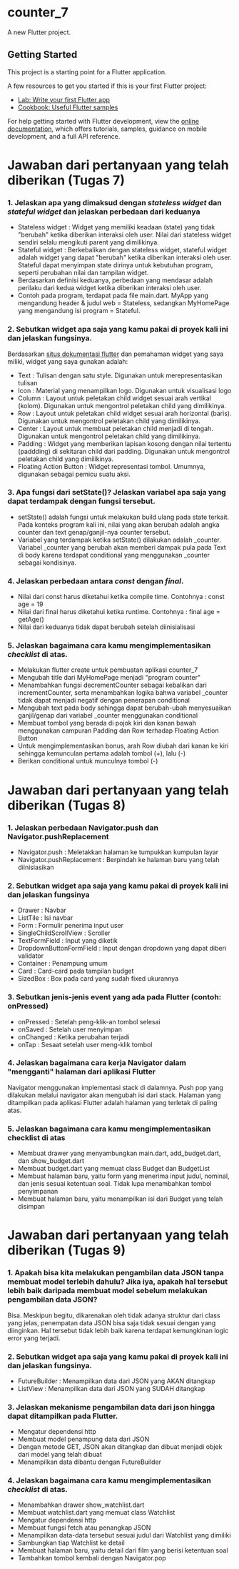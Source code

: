 # counter_7

A new Flutter project.

## Getting Started

This project is a starting point for a Flutter application.

A few resources to get you started if this is your first Flutter project:

- [Lab: Write your first Flutter app](https://docs.flutter.dev/get-started/codelab)
- [Cookbook: Useful Flutter samples](https://docs.flutter.dev/cookbook)

For help getting started with Flutter development, view the
[online documentation](https://docs.flutter.dev/), which offers tutorials,
samples, guidance on mobile development, and a full API reference.

# Jawaban dari pertanyaan yang telah diberikan (Tugas 7)

### 1. Jelaskan apa yang dimaksud dengan *stateless widget* dan *stateful widget* dan jelaskan perbedaan dari keduanya
- Stateless widget : Widget yang memiliki keadaan (state) yang tidak "berubah" ketika diberikan interaksi oleh user. Nilai dari stateless widget sendiri selalu mengikuti parent yang dimilikinya.
- Stateful widget : Berkebalikan dengan stateless widget, stateful widget adalah widget yang dapat "berubah" ketika diberikan interaksi oleh user. Stateful dapat menyimpan state dirinya untuk kebutuhan program, seperti perubahan nilai dan tampilan widget.
- Berdasarkan definisi keduanya, perbedaan yang mendasar adalah perilaku dari kedua widget ketika diberikan interaksi oleh user.
- Contoh pada program, terdapat pada file main.dart. MyApp yang mengandung header & judul web = Stateless, sedangkan MyHomePage yang mengandung isi program = Stateful.

### 2. Sebutkan widget apa saja yang kamu pakai di proyek kali ini dan jelaskan fungsinya.
Berdasarkan [situs dokumentasi flutter](https://docs.flutter.dev/development/ui/widgets/) dan pemahaman widget yang saya miliki, widget yang saya gunakan adalah:
- Text : Tulisan dengan satu style. Digunakan untuk merepresentasikan tulisan
- Icon : Material yang menampilkan logo. Digunakan untuk visualisasi logo
- Column : Layout untuk peletakan child widget sesuai arah vertikal (kolom). Digunakan untuk mengontrol peletakan child yang dimilikinya.
- Row : Layout untuk peletakan child widget sesuai arah horizontal (baris). Digunakan untuk mengontrol peletakan child yang dimilikinya.
- Center : Layout untuk membuat peletakan child menjadi di tengah. Digunakan untuk mengontrol peletakan child yang dimilikinya.
- Padding : Widget yang memberikan lapisan kosong dengan nilai tertentu (paddding) di sekitaran child dari padding. Digunakan untuk mengontrol peletakan child yang dimilikinya.
- Floating Action Button : Widget representasi tombol. Umumnya, digunakan sebagai pemicu suatu aksi. 

### 3. Apa fungsi dari **setState()**? Jelaskan variabel apa saja yang dapat terdampak dengan fungsi tersebut.
- setState() adalah fungsi untuk melakukan build ulang pada state terkait. Pada konteks program kali ini, nilai yang akan berubah adalah angka counter dan text genap/ganjil-nya counter tersebut.
- Variabel yang terdampak ketika setState() dilakukan adalah _counter. Variabel _counter yang berubah akan memberi dampak pula pada Text di body karena terdapat conditional yang menggunakan _counter sebagai kondisinya.

### 4. Jelaskan perbedaan antara *const* dengan *final*.
- Nilai dari const harus diketahui ketika compile time. Contohnya : const age = 19
- Nilai dari final harus diketahui ketika runtime. Contohnya : final age = getAge()
- Nilai dari keduanya tidak dapat berubah setelah diinisialisasi

### 5. Jelaskan bagaimana cara kamu mengimplementasikan *checklist* di atas.
- Melakukan flutter create untuk pembuatan aplikasi counter_7
- Mengubah title dari MyHomePage menjadi "program counter"
- Menambahkan fungsi decrementCounter sebagai kebalikan dari incrementCounter, serta menambahkan logika bahwa variabel _counter tidak dapat menjadi negatif dengan penerapan conditional
- Mengubah text pada body sehingga dapat berubah-ubah menyesuaikan ganjil/genap dari variabel _counter menggunakan conditional
- Membuat tombol yang berada di pojok kiri dan kanan bawah menggunakan campuran Padding dan Row terhadap Floating Action Button
- Untuk mengimplementasikan bonus, arah Row diubah dari kanan ke kiri sehingga kemunculan pertama adalah tombol (+), lalu (-)
- Berikan conditional untuk munculnya tombol (-)

# Jawaban dari pertanyaan yang telah diberikan (Tugas 8)

### 1. Jelaskan perbedaan Navigator.push dan Navigator.pushReplacement
- Navigator.push : Meletakkan halaman ke tumpukkan kumpulan layar
- Navigator.pushReplacement : Berpindah ke halaman baru yang telah diinisiasikan

### 2. Sebutkan widget apa saja yang kamu pakai di proyek kali ini dan jelaskan fungsinya
- Drawer : Navbar
- ListTile : Isi navbar
- Form : Formulir penerima input user
- SingleChildScrollView : Scroller
- TextFormField : Input yang diketik
- DropdownButtonFormField : Input dengan dropdown yang dapat diberi validator
- Container : Penampung umum
- Card : Card-card pada tampilan budget
- SizedBox : Box pada card yang sudah fixed ukurannya

### 3. Sebutkan jenis-jenis event yang ada pada Flutter (contoh: onPressed)
- onPressed : Setelah peng-klik-an tombol selesai
- onSaved : Setelah user menyimpan
- onChanged : Ketika perubahan terjadi
- onTap : Sesaat setelah user meng-klik tombol

### 4. Jelaskan bagaimana cara kerja Navigator dalam "mengganti" halaman dari aplikasi Flutter
Navigator menggunakan implementasi stack di dalamnya. Push pop yang dilakukan melalui navigator akan mengubah isi dari stack. Halaman yang ditampilkan pada aplikasi Flutter adalah halaman yang terletak di paling atas. 

### 5. Jelaskan bagaimana cara kamu mengimplementasikan checklist di atas
- Membuat drawer yang menyambungkan main.dart, add_budget.dart, dan show_budget.dart
- Membuat budget.dart yang memuat class Budget dan BudgetList
- Membuat halaman baru, yaitu form yang menerima input judul, nominal, dan jenis sesuai ketentuan soal. Tidak lupa menambahkan tombol penyimpanan
- Membuat halaman baru, yaitu menampilkan isi dari Budget yang telah disimpan

# Jawaban dari pertanyaan yang telah diberikan (Tugas 9)

### 1. Apakah bisa kita melakukan pengambilan data JSON tanpa membuat model terlebih dahulu? Jika iya, apakah hal tersebut lebih baik daripada membuat model sebelum melakukan pengambilan data JSON?
Bisa. Meskipun begitu, dikarenakan oleh tidak adanya struktur dari class yang jelas, penempatan data JSON bisa saja tidak sesuai dengan yang diinginkan. Hal tersebut tidak lebih baik karena terdapat kemungkinan logic error yang terjadi.

### 2. Sebutkan widget apa saja yang kamu pakai di proyek kali ini dan jelaskan fungsinya.
- FutureBuilder : Menampilkan data dari JSON yang AKAN ditangkap
- ListView : Menampilkan data dari JSON yang SUDAH ditangkap

### 3. Jelaskan mekanisme pengambilan data dari json hingga dapat ditampilkan pada Flutter.
- Mengatur dependensi http
- Membuat model penampung data dari JSON
- Dengan metode GET, JSON akan ditangkap dan dibuat menjadi objek dari model yang telah dibuat
- Menampilkan data dibantu dengan FutureBuilder

### 4. Jelaskan bagaimana cara kamu mengimplementasikan *checklist* di atas.
- Menambahkan drawer show_watchlist.dart
- Membuat watchlist.dart yang memuat class Watchlist
- Mengatur dependensi http
- Membuat fungsi fetch atau penangkap JSON
- Menampilkan data-data tersebut sesuai judul dari Watchlist yang dimiliki
- Sambungkan tiap Watchlist ke detail
- Membuat halaman baru, yaitu detail dari film yang berisi ketentuan soal
- Tambahkan tombol kembali dengan Navigator.pop